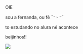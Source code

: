 OIE

sou a fernanda, ou fê ˶ᵔ ᵕ ᵔ˶

to estudando no alura né acontece

beijinhos!!

![](https://tenor.com/pt-PT/view/park-jimin-smile-bts-btsjimin-btsarmy-gif-9883303)

